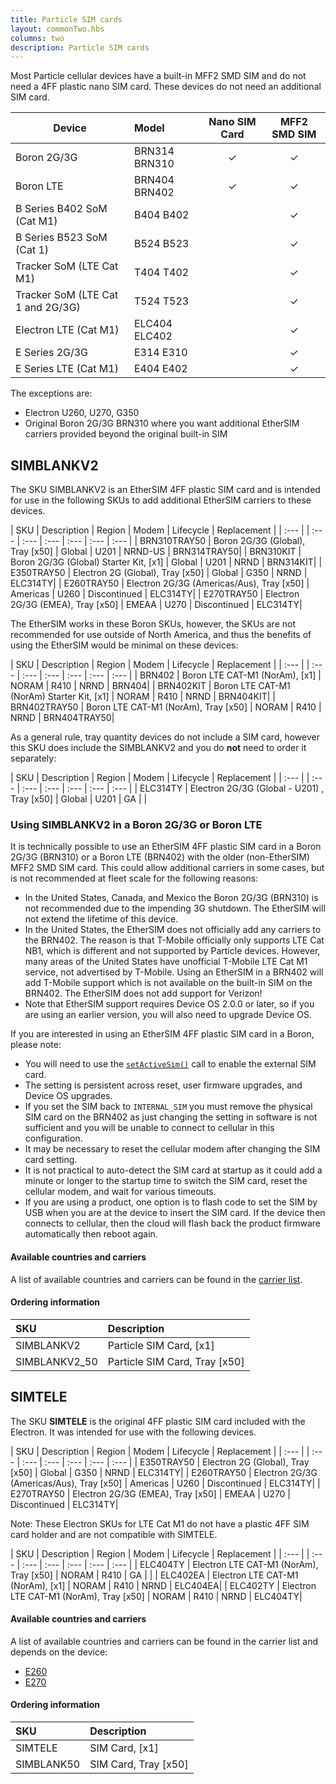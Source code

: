 ```yaml
---
title: Particle SIM cards
layout: commonTwo.hbs
columns: two
description: Particle SIM cards
---
```


Most Particle cellular devices have a built-in MFF2 SMD SIM and do not need a 4FF plastic nano SIM card. These devices do not need an additional SIM card.

| Device | Model | Nano SIM Card | MFF2 SMD SIM | 
| --- | :--- | :---: | :---: | 
| Boron 2G/3G | BRN314 BRN310 | &check; | &check; |
| Boron LTE  | BRN404 BRN402 | &check; | &check; |
| B Series B402 SoM (Cat M1) | B404 B402 | &nbsp; | &check; |
| B Series B523 SoM (Cat 1) | B524 B523 | &nbsp; | &check; |
| Tracker SoM (LTE Cat M1) | T404 T402 | &nbsp; | &check; |
| Tracker SoM (LTE Cat 1 and 2G/3G) | T524 T523 | &nbsp; | &check; |
| Electron LTE (Cat M1) | ELC404 ELC402 | &nbsp; | &check; |
| E Series 2G/3G | E314 E310 | &nbsp; | &check; |
| E Series LTE (Cat M1) | E404 E402 | &nbsp; | &check; |

The exceptions are:

- Electron U260, U270, G350
- Original Boron 2G/3G BRN310 where you want additional EtherSIM carriers provided beyond the original built-in SIM


## SIMBLANKV2

The SKU SIMBLANKV2 is an EtherSIM 4FF plastic SIM card and is intended for use in the following SKUs to add additional EtherSIM carriers to these devices.

| SKU | Description | Region  | Modem | Lifecycle | Replacement |
| :--- | | :--- | :---  | :--- | :--- | :--- | :--- |
| BRN310TRAY50 | Boron 2G/3G (Global), Tray [x50] | Global | U201 | NRND-US | BRN314TRAY50|
| BRN310KIT | Boron 2G/3G (Global) Starter Kit, [x1] | Global | U201 | NRND | BRN314KIT|
| E350TRAY50 | Electron 2G (Global), Tray [x50] | Global | G350 | NRND | ELC314TY|
| E260TRAY50 | Electron 2G/3G (Americas/Aus), Tray [x50] | Americas | U260 | Discontinued | ELC314TY|
| E270TRAY50 | Electron 2G/3G (EMEA), Tray [x50] | EMEAA | U270 | Discontinued | ELC314TY|

The EtherSIM works in these Boron SKUs, however, the SKUs are not recommended for use outside of North America, and thus the benefits of using the EtherSIM would be minimal on these devices:

| SKU | Description | Region  | Modem | Lifecycle | Replacement |
| :--- | | :--- | :---  | :--- | :--- | :--- | :--- |
| BRN402 | Boron LTE CAT-M1 (NorAm), [x1] | NORAM | R410 | NRND | BRN404|
| BRN402KIT | Boron LTE CAT-M1 (NorAm) Starter Kit, [x1] | NORAM | R410 | NRND | BRN404KIT|
| BRN402TRAY50 | Boron LTE CAT-M1 (NorAm), Tray [x50] | NORAM | R410 | NRND | BRN404TRAY50|


As a general rule, tray quantity devices do not include a SIM card, however this SKU does include the SIMBLANKV2 and you do **not** need to order it separately:

| SKU | Description | Region  | Modem | Lifecycle | Replacement |
| :--- | | :--- | :---  | :--- | :--- | :--- | :--- |
| ELC314TY | Electron 2G/3G (Global - U201) , Tray [x50] | Global | U201 | GA | |


### Using SIMBLANKV2 in a Boron 2G/3G or Boron LTE

It is technically possible to use an EtherSIM 4FF plastic SIM card in a Boron 2G/3G (BRN310) or a Boron LTE (BRN402) with the older (non-EtherSIM) MFF2 SMD SIM card. This could allow additional carriers in some cases, but is not recommended at fleet scale for the following reasons:

- In the United States, Canada, and Mexico the Boron 2G/3G (BRN310) is not recommended due to the impending 3G shutdown. The EtherSIM will not extend the lifetime of this device.
- In the United States, the EtherSIM does not officially add any carriers to the BRN402. The reason is that T-Mobile officially only supports LTE Cat NB1, which is different and not supported by Particle devices. However, many areas of the United States have unofficial T-Mobile LTE Cat M1 service, not advertised by T-Mobile. Using an EtherSIM in a BRN402 will add T-Mobile support which is not available on the built-in SIM on the BRN402. The EtherSIM does not add support for Verizon!
- Note that EtherSIM support requires Device OS 2.0.0 or later, so if you are using an earlier version, you will also need to upgrade Device OS.

If you are interested in using an EtherSIM 4FF plastic SIM card in a Boron, please note:

- You will need to use the [`setActiveSim()`](/cards/firmware/cellular/setactivesim/) call to enable the external SIM card.
- The setting is persistent across reset, user firmware upgrades, and Device OS upgrades.
- If you set the SIM back to `INTERNAL_SIM` you must remove the physical SIM card on the BRN402 as just changing the setting in software is not sufficient and you will be unable to connect to cellular in this configuration.
- It may be necessary to reset the cellular modem after changing the SIM card setting.
- It is not practical to auto-detect the SIM card at startup as it could add a minute or longer to the startup time to switch the SIM card, reset the cellular modem, and wait for various timeouts.
- If you are using a product, one option is to flash code to set the SIM by USB when you are at the device to insert the SIM card. If the device then connects to cellular, then the cloud will flash back the product firmware automatically then reboot again.


#### Available countries and carriers

A list of available countries and carriers can be found in the [carrier list](/tutorials/cellular-connectivity/cellular-carriers/?tab=ByDevice&device=Electron%20ELC314%202G%2F3G%20Global%20EtherSIM&region=All).



#### Ordering information

| SKU  | Description |
| :--- | :--- |
| SIMBLANKV2 | Particle SIM Card, [x1] |
| SIMBLANKV2_50 | Particle SIM Card, Tray [x50] |


## SIMTELE

The SKU **SIMTELE** is the original 4FF plastic SIM card included with the Electron. It was intended for use with the following devices.

| SKU | Description | Region  | Modem | Lifecycle | Replacement |
| :--- | | :--- | :---  | :--- | :--- | :--- | :--- |
| E350TRAY50 | Electron 2G (Global), Tray [x50] | Global | G350 | NRND | ELC314TY|
| E260TRAY50 | Electron 2G/3G (Americas/Aus), Tray [x50] | Americas | U260 | Discontinued | ELC314TY|
| E270TRAY50 | Electron 2G/3G (EMEA), Tray [x50] | EMEAA | U270 | Discontinued | ELC314TY|

Note: These Electron SKUs for LTE Cat M1 do not have a plastic 4FF SIM card holder and are not compatible with SIMTELE.

| SKU | Description | Region  | Modem | Lifecycle | Replacement |
| :--- | | :--- | :---  | :--- | :--- | :--- | :--- |
| ELC404TY | Electron LTE CAT-M1 (NorAm), Tray [x50] | NORAM | R410 | GA | |
| ELC402EA | Electron LTE CAT-M1 (NorAm), [x1] | NORAM | R410 | NRND | ELC404EA|
| ELC402TY | Electron LTE CAT-M1 (NorAm), Tray [x50] | NORAM | R410 | NRND | ELC404TY|

#### Available countries and carriers

A list of available countries and carriers can be found in the carrier list and depends on the device:

- [E260](/tutorials/cellular-connectivity/cellular-carriers/?tab=ByDevice&device=Electron%20U260%202G%2F3G%20Americas%2FAus&region=All)
- [E270](/tutorials/cellular-connectivity/cellular-carriers/?tab=ByDevice&device=Electron%20U270%202G%2F3G%20EMEA&region=All)


#### Ordering information

| SKU  | Description |
| :--- | :--- |
| SIMTELE |	SIM Card, [x1] |
| SIMBLANK50 | SIM Card, Tray [x50] |

